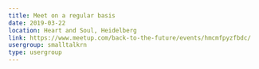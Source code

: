 ```yaml
---
title: Meet on a regular basis
date: 2019-03-22
location: Heart and Soul, Heidelberg
link: https://www.meetup.com/back-to-the-future/events/hmcmfpyzfbdc/
usergroup: smalltalkrn
type: usergroup
---
```

